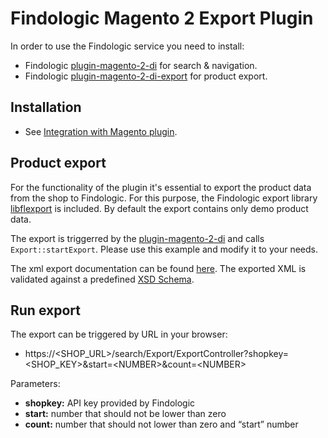 # Findologic Magento 2 Export Plugin

In order to use the Findologic service you need to install:
* Findologic [plugin-magento-2-di](https://github.com/findologic/plugin-magento-2-di) for search & navigation.
* Findologic [plugin-magento-2-di-export](https://github.com/findologic/plugin-oxid-magento-2-export/) for product export.

## Installation
* See [Integration with Magento plugin](https://docs.findologic.com/doku.php?id=integration_documentation:magento).

## Product export

For the functionality of the plugin it's essential to export the product data from the shop to Findologic. 
For this purpose, the Findologic export library [libflexport](https://github.com/findologic/libflexport)
is included. By default the export contains only demo product data.

The export is triggerred by the [plugin-magento-2-di](https://github.com/findologic/plugin-magento-2-di) and 
calls `Export::startExport`. Please use this example and modify it to your needs.

The xml export documentation can be found [here](https://docs.findologic.com/doku.php?id=xml_export_documentation:XML_format).
The exported XML is validated against a predefined [XSD Schema](https://github.com/findologic/xml-export/blob/master/src/main/resources/findologic.xsd).

## Run export

The export can be triggered by URL in your browser:

* https://\<SHOP_URL\>/search/Export/ExportController?shopkey=\<SHOP_KEY\>&start=\<NUMBER\>&count=\<NUMBER\>

Parameters:
* **shopkey:** API key provided by Findologic
* **start:** number that should not be lower than zero
* **count:** number that should not lower than zero and “start” number
